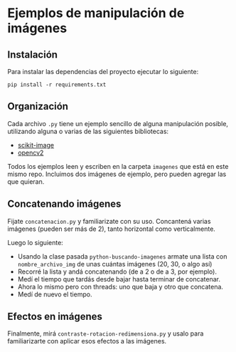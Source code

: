 # Ejemplos de manipulación de imágenes

## Instalación

Para instalar las dependencias del proyecto ejecutar lo siguiente:

```
pip install -r requirements.txt
```

## Organización

Cada archivo `.py` tiene un ejemplo sencillo de alguna manipulación posible, utilizando alguna o varias de las siguientes bibliotecas:
* [scikit-image](https://scikit-image.org/) 
* [opencv2](https://docs.opencv.org/master/index.html)

Todos los ejemplos leen y escriben en la carpeta `imagenes` que está en este mismo repo. Incluimos dos imágenes de ejemplo, pero pueden agregar las que quieran.

## Concatenando imágenes

Fijate `concatenacion.py` y familiarizate con su uso. Concantená varias imágenes (pueden ser más de 2), tanto horizontal como verticalmente.

Luego lo siguiente:
* Usando la clase pasada `python-buscando-imagenes` armate una lista con `nombre_archivo_img` de unas cuántas imágenes (20, 30, o algo así)
* Recorré la lista y andá concatenando (de a 2 o de a 3, por ejemplo).
* Medí el tiempo que tardás desde bajar hasta terminar de concatenar.
* Ahora lo mismo pero con threads: uno que baja y otro que concatena.
* Medí de nuevo el tiempo.

## Efectos en imágenes

Finalmente, mirá `contraste-rotacion-redimensiona.py` y usalo para familiarizarte con aplicar esos efectos a las imágenes.